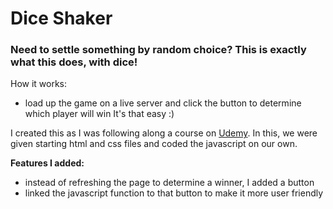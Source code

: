 # Dice Shaker
### Need to settle something by random choice? This is exactly what this does, with dice!
How it works:
- load up the game on a live server and click the button to determine which player will win
It's that easy :)

I created this as I was following along a course on [Udemy](https://www.udemy.com/share/101qYwAEMedVdaRHwJ/). In this, we were given starting html and css files and coded the javascript on our own.

__Features I added:__
- instead of refreshing the page to determine a winner, I added a button
- linked the javascript function to that button to make it more user friendly
